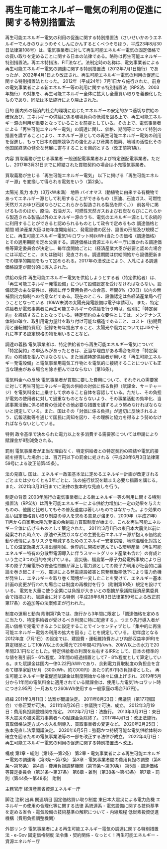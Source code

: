 # 再生可能エネルギー電気の利用の促進に関する特別措置法

再生可能エネルギー電気の利用の促進に関する特別措置法（さいせいかのうエネルギーでんきのりようのそくしんにかんするとくべつそちほう、平成23年8月30日法律第108号）は、電気事業者に対して再生可能エネルギー電気の固定価格での買い取りを定めることに関する日本の法律である。略称は再生可能エネルギー特別措置法。再エネ特措法、FIT法など。法制定時の名称は、電気事業者による再生可能エネルギー電気の調達に関する特別措置法（2012年7月1日施行）であったが、2022年4月1日より改正され、再生可能エネルギー電気の利用の促進に関する特別措置法となった。
2012年（平成24年）7月1日から施行された。前身の電気事業者による新エネルギー等の利用に関する特別措置法（RPS法、2003年施行）の対象を、再生可能エネルギー全体に拡大し全量買い取りを義務化したものであり、同法は本法施行により廃止された。

目的
国内外の経済的社会的環境に応じたエネルギーの安定的かつ適切な供給の確保及び、エネルギーの供給に係る環境負荷の低減を図る上で、再生可能エネルギー源の利用が重要となっていることを前提としている。その上で、電気事業者による「再生可能エネルギー電気」の調達に関し、価格、期間等について特別の措置を講ずることにより、エネルギー源としての再生可能エネルギー電気の利用を促進し、もって日本の国際競争力の強化および産業の振興、地域の活性化その他国民経済の健全な発展に寄与することを目的とする（改正前第1条）。

内容
買取義務が生じる事業者
一般送配電事業者および特定送配電事業者。ただし、2017年3月31日までに締結された買取契約の場合は小売電気事業者。

買取義務が生じる「再生可能エネルギー電気」
以下に掲げる「再生可能エネルギー源」を変換して得られる電気をいう（第2条）。

太陽光
風力
水力（3万kW未満）
地熱
バイオマス（動植物に由来する有機物であってエネルギー源として利用することができるもの（原油、石油ガス、可燃性天然ガスおゆび石炭ならびにこれらから製造される製品を除く。））
前各号に掲げるもののほか、原油、石油ガス、可燃性天然ガスおよび石炭ならびにこれらから製造される製品以外のエネルギー源のうち、電気のエネルギー源として永続的に利用することができると認められるものとして政令で定めるもの
調達価格と期間
経済産業大臣は毎年度開始前に、発電設備の区分、設置の形態及び規模ごとに、再生可能エネルギー電気1キロワット時(kWh)当たりの価格（調達価格）とその適用期間を定め公表する。調達価格は資源エネルギー庁に置かれる調達価格等算定委員会が決定し、毎年度開始ごとに（経済産業大臣が必要と認めた場合には半期ごとに、または随時）見直される。調達期間は供給開始から設備更新までの標準的期間をもって定められる。2017年の法改正により、入札による調達価格設定が部分的に導入された。

供給の条件
再生可能エネルギー電気を供給しようとする者（特定供給者）は、「再生可能エネルギー発電設備」について設備認定を受けなければならない。設備認定の主な要件は、接続に伴う費用負担への合意、年間8%（30日）以内の無補償出力抑制への合意などである。現在のところ、設備認定は各経済産業局へ行うこととなっている（10kW未満の太陽光発電設備は電子申請可）。
また、特定供給者が電気事業者に再生可能エネルギーの供給を行う時は、個別に「特定契約」を締結することとなっている。特定契約の主な要件としては、メンテナンス体制の確立、取引用電力量計を取り付け可能な構造であること、コスト（初期費用と運転維持費用）記録を毎年提出すること、太陽光や風力についてはJISやそれに準ずる認定規格の物を用いることなど。

調達の義務
電気事業者は、特定供給者から再生可能エネルギー電気について「特定契約」の申込みがあったときは、正当な理由がある場合を除き「特定契約」の締結を拒んではならない。また当該特定供給者が用いる「再生可能エネルギー発電設備」と電気事業用電気工作物とを電気的に接続することについても正当な理由がある場合を除き拒んではならない（第16条）。

電気料金への反映
電気事業者が買取に要した費用について、それぞれの需要家に対して再生可能エネルギー電気の供給の対価に係る負担（賦課金、サーチャージ）を電気料金に上乗せして求めること自体を容認している。ただし、その負担が電気の使用者に対して過重なものとならないよう、その事業活動の効率化、当該事業活動に係る経費の低減その他必要な措置を講ずるよう努めなければならないと規定している。また、国はその「対価に係る負担」が適切に反映されるよう、広報活動等を通じて国民に周知を図り、その理解と協力を得るよう努めなければならないとしている。

特例
政令基準で決められた電力以上を多消費する需要家については申請により賦課金が8割減免される。

罰則
電気事業者が正当な理由なく、特定供給者との特定契約の締結や電気的接続を拒否した場合には、百万円以下の罰金に処される（平成28年6月3日法律第59号による改正前第45条）。

法の見直し
国は、エネルギー政策基本法に定めるエネルギー計画が改定されるごとまたは少なくとも3年ごとに、法の施行状況を踏まえ必要な措置を講じる。また、2021年3月31日までに法律の抜本的な見直しを行う。

制定の背景
2003年施行の電気事業者による新エネルギー等の利用に関する特別措置法（RPS法）は再生可能エネルギーによる供給力増加に一定の効果を与えたものの、他国と比較してもその普及速度は著しいものではなかった。より効果の高い固定価格買い取り制度の導入を求める意見が強まり、2009年（平成21年）11月から自家用太陽光発電の余剰電力買取制度が始まり、これを再生可能エネルギー全体に広げるものとして策定された。
2011年3月11日の東日本大震災以前に発案された時点で、原油や天然ガスなどの主要化石エネルギー源が抱える価格変動や政情によるリスクを軽減するためのエネルギー安定供給、地球温暖化対策としての温室効果ガス排出量削減、世界的に開拓が進んでいる環境産業（再生可能エネルギー特有の分散型電源導入に伴うスマートグリッド産業も含む）の育成という主に3つの目的を掲げている。
震災後、福島第一原子力発電所事故により日本の原子力発電所の安全性問題が浮上し電力源としての原子力利用が社会的に議論を巻き起こす一方、震災による発電施設被害と原発稼働率低下により電力危機が発生し、エネルギーを取り巻く環境が一変したことを受けて、エネルギー基本計画の変更が行われた場合には制度の再検討を行う（附則第10条）規定を設けている。
電気を大量に使う企業には負担が大きいとの指摘が衆議院経済産業委員会で指摘され、賦課金に対する特例（平成28年6月3日法律第59号による改正前第17条）の追加等の法案修正が行われた。

制度の運用と動向
附則第7条では、施行から3年間に限定し「調達価格を定めるに当たり、特定供給者が受けるべき利潤に特に配慮する」、つまり先行導入者が高い価格で売電できるように設定することでインセンティブとし「集中的に再生可能エネルギー電気の利用の拡大を図る」ことを規定している。
初年度となる2012年度（7月1日）の設定では、建設費・運転維持費および内部収益率(IRR)を算定根拠として10kW以上の太陽光で20年間42円/kwh、20kW以上の水力で20年間23.1円などとした。特定供給者の利潤を左右するIRRとして、日本の標準的な値を税引前5 - 6%程度、3年間の経過措置として7 - 8%程度として算定している。また賦課金は国内一律0.22円/kWhであり、余剰電力買取制度の負担金を含めて標準家庭1か月（300kWh、約7,000円）あたり約87円の負担増とした。
再生可能エネルギー発電促進賦課金は制度開始から徐々に値上げされ、2019年5月分から1年間の電気料金に適用されている賦課金は、使用した電気1キロワット時につき2.95円（一月あたり260kWh使用する一般家庭の場合767円）。

経緯
2011年3月11日：法案が閣議決定。
2011年8月23日：衆議院（第177回国会）で修正案が可決。
2011年8月26日：参議院で可決、成立。
2012年3月19日：費用負担調整機関を指定。
2012年7月1日：法施行。
2013年3月31日：東日本大震災の被災電力事業者への賦課金免除終了。
2017年4月1日：改正法施行。買取価格決定方式への入札制導入、買取事業者の変更など。
2020年2月25日：抜本見直し法案閣議決定。
2020年6月5日：強靱かつ持続可能な電気供給体制の確立を図るための電気事業法等の一部を改正する法律が成立。
2022年4月1日：再生可能エネルギー電気の利用の促進に関する特別措置法へ改正。

構成
第1章 - 総則（第1条～第2条）
第2章 - 電気事業者による再生可能エネルギー電気の調達等（第3条～第7条）
第3章 - 電気事業者間の費用負担の調整（第8条～第18条）
第4章 - 費用負担調整機関（第19条～第30条）
第5章 - 調達価格等算定委員会（第31条～第37条）
第6章 - 雑則（第38条～第43条）
第7章 - 罰則（第44条～第48条）
附則

主務官庁
経済産業省資源エネルギー庁

脚注
注釈
出典
関連項目
固定価格買い取り制度
東日本大震災による電力危機
エネルギーの使用の合理化等に関する法律
系統連系 - 電気設備に関する技術基準を定める省令 - 電気設備の技術基準の解釈について - 内線規程
低炭素投資促進機構（費用負担調整機関）

外部リンク
電気事業者による再生可能エネルギー電気の調達に関する特別措置法 - e-Gov
固定価格制度 法令集・契約関係 - なっとく！再生可能エネルギー - 資源エネルギー庁
